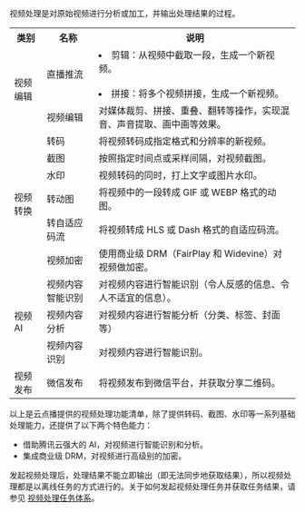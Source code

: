 视频处理是对原始视频进行分析或加工，并输出处理结果的过程。

<table>
<tr>
 <th width="0px">类别</td>
<th width="0px" >名称</td>
<th width="0px"  >说明</td>
</tr>

<tr>
<td rowspan='2' >视频编辑</td>
<td  >直播推流</td>
<td ><li>剪辑：从视频中截取一段，生成一个新视频。</li><br><li>拼接：将多个视频拼接，生成一个新视频。</li></td>
</tr>

<tr>
<td>视频编辑</td>
<td >对媒体裁剪、拼接、重叠、翻转等操作，实现混音、声音提取、画中画等效果。</td>
</tr>

<tr>
<td rowspan='6' >视频转换</td>
<td  >转码</td>
<td >将视频转码成指定格式和分辨率的新视频。</td>
</tr>

<tr>
<td>截图</td>
<td >按照指定时间点或采样间隔，对视频截图。</td>
</tr>

<tr>
<td>水印</td>
<td >视频转码的同时，打上文字或图片水印。</td>
</tr>

<tr>
<td>转动图</td>
<td >将视频中的一段转成 GIF 或 WEBP 格式的动图。</td>
</tr>

<tr>
<td>转自适应码流</td>
<td >将视频转成 HLS 或 Dash 格式的自适应码流。</td>
</tr>

<tr>
<td>视频加密</td>
<td >使用商业级 DRM（FairPlay 和 Widevine）对视频做加密。</td>
</tr>

<tr>
<td rowspan='3' >视频 AI</td>
<td  >视频内容智能识别</td>
<td >对视频内容进行智能识别（令人反感的信息、令人不适宜的信息）。</td>
</tr>

<tr>
<td>视频内容分析</td>
<td >对视频内容进行智能分析（分类、标签、封面等）</td>
</tr>

<tr>
<td>视频内容识别</td>
<td >对视频内容进行智能识别。</td>
</tr>

<td rowspan='2' >视频发布</td>
<td  >微信发布</td>
<td >将视频发布到微信平台，并获取分享二维码。</td>
</tr>


</table>

以上是云点播提供的视频处理功能清单，除了提供转码、截图、水印等一系列基础处理能力，还提供了以下两个特色能力：
- 借助腾讯云强大的 AI，对视频进行智能识别和分析。
- 集成商业级 DRM，对视频进行高级别的加密。

发起视频处理后，处理结果不能立即输出（即无法同步地获取结果），所以视频处理都是以离线任务的方式进行的。关于如何发起视频处理任务并获取任务结果，请参见 [视频处理任务体系](https://cloud.tencent.com/document/product/266/33475)。





